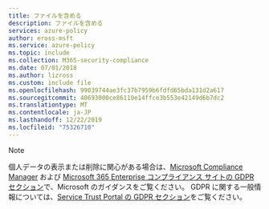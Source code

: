 ```yaml
---
title: ファイルを含める
description: ファイルを含める
services: azure-policy
author: eross-msft
ms.service: azure-policy
ms.topic: include
ms.collection: M365-security-compliance
ms.date: 07/01/2018
ms.author: lizross
ms.custom: include file
ms.openlocfilehash: 99039744ae3fc37b7959b6fdfd65bda131d2a617
ms.sourcegitcommit: 40693000ce86110e14ffce3b553e42149d6b7dc2
ms.translationtype: MT
ms.contentlocale: ja-JP
ms.lasthandoff: 12/22/2019
ms.locfileid: "75326710"
---
```

>[!Note]
>個人データの表示または削除に関心がある場合は、[Microsoft Compliance Manager](https://servicetrust.microsoft.com/ComplianceManager) および [Microsoft 365 Enterprise コンプライアンス サイトの GDPR セクション](https://docs.microsoft.com/microsoft-365/compliance/gdpr)で、Microsoft のガイダンスをご覧ください。 GDPR に関する一般情報については、[Service Trust Portal の GDPR セクション](https://servicetrust.microsoft.com/ViewPage/GDPRGetStarted)をご覧ください。
